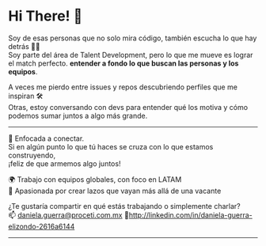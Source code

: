 # Hi There! 👋

Soy de esas personas que no solo mira código, también escucha lo que hay detrás 💬✨  
Soy parte del área de Talent Development, pero lo que me mueve es lograr el match perfecto. **entender a fondo lo que buscan las personas y los equipos**.

A veces me pierdo entre issues y repos descubriendo perfiles que me inspiran 🛠️  
Otras, estoy conversando con devs para entender qué los motiva y cómo podemos sumar juntos a algo más grande.

---

📌 Enfocada a conectar.  
Si en algún punto lo que tú haces se cruza con lo que estamos construyendo,  
¡feliz de que armemos algo juntos!

🌍 Trabajo con equipos globales, con foco en LATAM  
🤝 Apasionada por crear lazos que vayan más allá de una vacante

¿Te gustaría compartir en qué estás trabajando o simplemente charlar?  
📫 daniela.guerra@proceti.com.mx
🔗http://linkedin.com/in/daniela-guerra-elizondo-2616a6144

---
